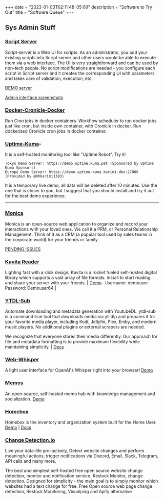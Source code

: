 +++
date = "2023-01-03T02:11:48-05:00"
description = "Software to Try Out"
title = "Software Queue"
+++
## Sys Admin Stuff

### [Script Server](https://github.com/bugy/script-server)

 Script-server is a Web UI for scripts.
As an administrator, you add your existing scripts into Script server and other users would be able to execute them via a web interface. The UI is very straightforward and can be used by non-tech people.
No script modifications are needed - you configure each script in Script server and it creates the corresponding UI with parameters and takes care of validation, execution, etc.

[DEMO server](https://script-server.net/)

[Admin interface screenshots](https://github.com/bugy/script-server/wiki/Admin-interface)

### [Docker-Cronicle-Docker](https://github.com/bluet/docker-cronicle-docker)

Run Cron jobs in docker containers.
Workflow scheduler to run docker jobs just like cron, but inside own container, with Cronicle in docker. Run dockerized Cronicle cron jobs in docker container.

### [Uptime-Kuma](https://github.com/louislam/uptime-kuma)-

It is a self-hosted monitoring tool like "Uptime Robot". Try it!

    Tokyo Demo Server: https://demo.uptime.kuma.pet (Sponsored by Uptime Kuma Sponsors)
    Europe Demo Server: https://demo.uptime-kuma.karimi.dev:27000 (Provided by @mhkarimi1383)

It is a temporary live demo, all data will be deleted after 10 minutes. Use the one that is closer to you, but I suggest that you should install and try it out for the best demo experience.

----

### [Monica](https://github.com/monicahq/monica)

Monica is an open-source web application to organize and record your interactions with your loved ones. We call it a PRM, or Personal Relationship Management. Think of it as a CRM (a popular tool used by sales teams in the corporate world) for your friends or family.

[PENDING ISSUES](https://github.com/monicahq/monica/discussions/6507)


### [Kavita Reader](https://www.kavitareader.com/)

Lighting fast with a slick design, Kavita is a rocket fueled self-hosted digital library which supports a vast array of file formats. Install to start reading and share your server with your friends. | [Demo](https://demo.kavitareader.com/)- Username: demouser Password: Demouser64 |

### [YTDL-Sub](https://github.com/jmbannon/ytdl-sub)

Automate downloading and metadata generation with YoutubeDL. ytdl-sub is a command-line tool that downloads media via yt-dlp and prepares it for your favorite media player, including Kodi, Jellyfin, Plex, Emby, and modern music players. No additional plugins or external scrapers are needed.

We recognize that everyone stores their media differently. Our approach for file and metadata formatting is to provide maximum flexibility while maintaining simplicity. | [Docs](https://ytdl-sub.readthedocs.io/) 


### [Web-Whisper](https://codeberg.org/pluja/web-whisper)

 A light user interface for OpenAI's Whisper right into your browser! [Demo](https://whisper.r3d.red/)

### [Memos](https://github.com/usememos/memos)

An open-source, self-hosted memo hub with knowledge management and socialization. [Demo](https://demo.usememos.com/)


### [Homebox](https://github.com/hay-kot/homebox)

Homebox is the inventory and organization system built for the Home User. [Demo](https://homebox.fly.dev/) | [Docs](https://hay-kot.github.io/homebox/)


### [Change Detection.io](https://github.com/dgtlmoon/changedetection.io)

Live your data-life pro-actively, Detect website changes and perform meaningful actions, trigger notifications via Discord, Email, Slack, Telegram, API calls and many more.

The best and simplest self-hosted free open source website change detection, monitor and notification service. Restock Monitor, change detection. Designed for simplicity - the main goal is to simply monitor which websites had a text change for free. Free Open source web page change detection, Restock Monitoring, Visualping and Apify alternative 

